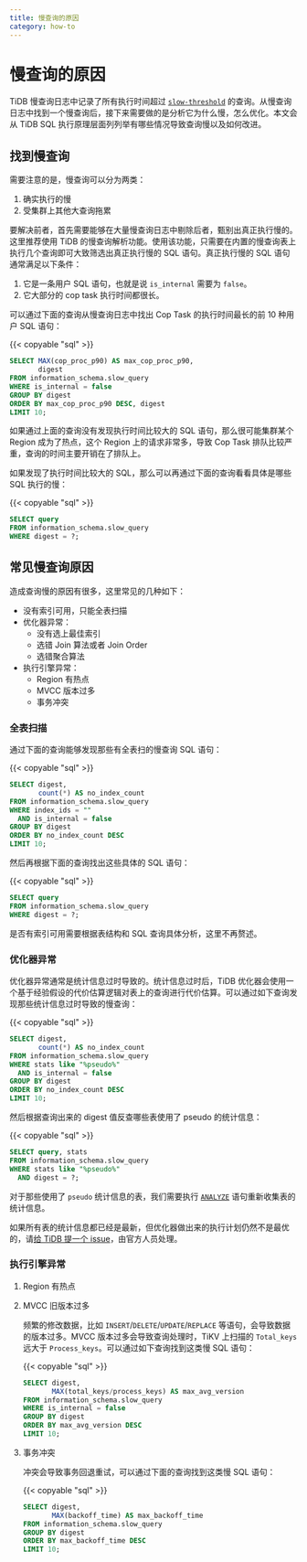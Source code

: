 ```yaml
---
title: 慢查询的原因
category: how-to
---
```


# 慢查询的原因

TiDB 慢查询日志中记录了所有执行时间超过 [`slow-threshold`](/reference/configuration/tidb-server/configuration-file.md#slow-threshold) 的查询。从慢查询日志中找到一个慢查询后，接下来需要做的是分析它为什么慢，怎么优化。本文会从 TiDB SQL 执行原理层面列列举有哪些情况导致查询慢以及如何改进。

## 找到慢查询

需要注意的是，慢查询可以分为两类：

1. 确实执行的慢
2. 受集群上其他大查询拖累

要解决前者，首先需要能够在大量慢查询日志中剔除后者，甄别出真正执行慢的。这里推荐使用 TiDB 的慢查询解析功能。使用该功能，只需要在内置的慢查询表上执行几个查询即可大致筛选出真正执行慢的 SQL 语句。真正执行慢的 SQL 语句通常满足以下条件：

1. 它是一条用户 SQL 语句，也就是说 `is_internal` 需要为 `false`。
2. 它大部分的 cop task 执行时间都很长。

可以通过下面的查询从慢查询日志中找出 Cop Task 的执行时间最长的前 10 种用户 SQL 语句：

{{< copyable "sql" >}}

```sql
SELECT MAX(cop_proc_p90) AS max_cop_proc_p90,
       digest
FROM information_schema.slow_query
WHERE is_internal = false
GROUP BY digest
ORDER BY max_cop_proc_p90 DESC, digest
LIMIT 10;
```

如果通过上面的查询没有发现执行时间比较大的 SQL 语句，那么很可能集群某个 Region 成为了热点，这个 Region 上的请求非常多，导致 Cop Task 排队比较严重，查询的时间主要开销在了排队上。

如果发现了执行时间比较大的 SQL，那么可以再通过下面的查询看看具体是哪些 SQL 执行的慢：

{{< copyable "sql" >}}

```sql
SELECT query
FROM information_schema.slow_query
WHERE digest = ?;
```

## 常见慢查询原因

造成查询慢的原因有很多，这里常见的几种如下：

* 没有索引可用，只能全表扫描
* 优化器异常：
    * 没有选上最佳索引
    * 选错 Join 算法或者 Join Order
    * 选错聚合算法
* 执行引擎异常：
    * Region 有热点
    * MVCC 版本过多
    * 事务冲突

### 全表扫描

通过下面的查询能够发现那些有全表扫的慢查询 SQL 语句：

{{< copyable "sql" >}}

```sql
SELECT digest,
       count(*) AS no_index_count
FROM information_schema.slow_query
WHERE index_ids = ""
  AND is_internal = false
GROUP BY digest
ORDER BY no_index_count DESC
LIMIT 10;
```

然后再根据下面的查询找出这些具体的 SQL 语句：

{{< copyable "sql" >}}

```sql
SELECT query
FROM information_schema.slow_query
WHERE digest = ?;
```

是否有索引可用需要根据表结构和 SQL 查询具体分析，这里不再赘述。

### 优化器异常

优化器异常通常是统计信息过时导致的。统计信息过时后，TiDB 优化器会使用一个基于经验假设的代价估算逻辑对表上的查询进行代价估算。可以通过如下查询发现那些统计信息过时导致的慢查询：

{{< copyable "sql" >}}

```sql
SELECT digest,
       count(*) AS no_index_count
FROM information_schema.slow_query
WHERE stats like "%pseudo%"
  AND is_internal = false
GROUP BY digest
ORDER BY no_index_count DESC
LIMIT 10;
```

然后根据查询出来的 digest 值反查哪些表使用了 pseudo 的统计信息：

{{< copyable "sql" >}}

```sql
SELECT query, stats
FROM information_schema.slow_query
WHERE stats like "%pseudo%"
  AND digest = ?;
```

对于那些使用了 `pseudo` 统计信息的表，我们需要执行 [`ANALYZE`](/dev/reference/performance/statistics.md) 语句重新收集表的统计信息。

如果所有表的统计信息都已经是最新，但优化器做出来的执行计划仍然不是最优的，请[给 TiDB 提一个 issue](https://github.com/pingcap/tidb/issues/new/choose)，由官方人员处理。

### 执行引擎异常

1. Region 有热点

2. MVCC 旧版本过多

    频繁的修改数据，比如 `INSERT`/`DELETE`/`UPDATE`/`REPLACE` 等语句，会导致数据的版本过多。MVCC 版本过多会导致查询处理时，TiKV 上扫描的 `Total_keys` 远大于 `Process_keys`。可以通过如下查询找到这类慢 SQL 语句：

    {{< copyable "sql" >}}

    ```sql
    SELECT digest,
           MAX(total_keys/process_keys) AS max_avg_version
    FROM information_schema.slow_query
    WHERE is_internal = false
    GROUP BY digest
    ORDER BY max_avg_version DESC
    LIMIT 10;
    ```

3. 事务冲突

    冲突会导致事务回退重试，可以通过下面的查询找到这类慢 SQL 语句：

    {{< copyable "sql" >}}

    ```sql
    SELECT digest,
           MAX(backoff_time) AS max_backoff_time
    FROM information_schema.slow_query
    GROUP BY digest
    ORDER BY max_backoff_time DESC
    LIMIT 10;
    ```
